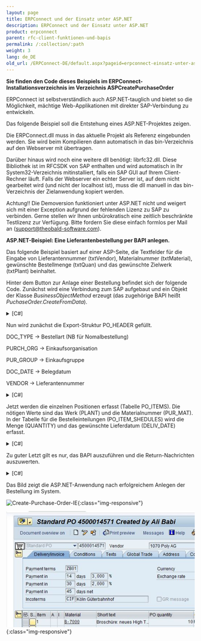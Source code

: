 ```yaml
---
layout: page
title: ERPConnect und der Einsatz unter ASP.NET
description: ERPConnect und der Einsatz unter ASP.NET
product: erpconnect
parent: rfc-client-funktionen-und-bapis
permalink: /:collection/:path
weight: 3
lang: de_DE
old_url: /ERPConnect-DE/default.aspx?pageid=erpconnect-einsatz-unter-asp_net
---
```


**Sie finden den Code dieses Beispiels im ERPConnect-Installationsverzeichnis im Verzeichnis ASPCreatePurchaseOrder**


ERPConnect ist selbstverständlich auch ASP.NET-tauglich und bietet so die Möglichkeit, mächtige Web-Applikationen mit direkter SAP-Verbindung zu entwickeln.

Das folgende Beispiel soll die Entstehung eines ASP.NET-Projektes zeigen.

Die ERPConnect.dll muss in das aktuelle Projekt als Referenz eingebunden werden. Sie wird beim Kompilieren dann automatisch in das bin-Verzeichnis auf den Webserver mit übertragen.

Darüber hinaus wird noch eine weitere dll benötigt: librfc32.dll. Diese Bibliothek ist im RFCSDK von SAP enthalten und wird automatisch in Ihr System32-Verzeichnis mitinstalliert, falls ein SAP GUI auf Ihrem Client-Rechner läuft. Falls der Webserver ein echter Server ist, auf dem nicht gearbeitet wird (und nicht der localhost ist), muss die dll manuell in das bin-Verzeichnis der Zielanwendung kopiert werden.

Achtung!! Die Demoversion funktioniert unter ASP.NET nicht und weigert sich mit einer Exception aufgrund der fehlenden Lizenz zu SAP zu verbinden. Gerne stellen wir Ihnen unbürokratisch eine zeitlich beschränkte Testlizenz zur Verfügung. Bitte fordern Sie diese einfach formlos per Mail an (support@theobald-software.com).


**ASP.NET-Beispiel: Eine Lieferantenbestellung per BAPI anlegen.** 

Das folgende Beispiel basiert auf einer ASP-Seite, die Textfelder für die Eingabe von Lieferantennummer (txtVendor), Materialnummer (txtMaterial), gewünschte Bestellmenge (txtQuan) und das gewünschte Zielwerk (txtPlant) beinhaltet. 

Hinter dem Button zur Anlage einer Bestellung befindet sich der folgende Code. Zunächst wird eine Verbindung zum SAP aufgebaut und ein Objekt der Klasse *BusinessObjectMethod* erzeugt (das zugehörige BAPI heißt *PuchaseOrder.CreateFromData*).

<details>
<summary>[C#]</summary>
{% highlight csharp %}
private void Button1_Click(object sender, System.EventArgs e)  
{  
  using( R3Connection con = new 
      R3Connection("host",11,"user","pw","EN","800");  
   ERPConnect.LIC.SetLic("TempLicNumber"))
    {
       con.Open(false);  
    
       // Create a BAPI object  
       ERPConnect.BusinessObjectMethod bapi = con.CreateBapi("PurchaseOrder","CreateFromData");
    }
}
{% endhighlight %}
</details>

Nun wird zunächst die Export-Struktur PO_HEADER gefüllt.

DOC_TYPE -> Bestellart (NB für Nomalbestellung)

PURCH_ORG -> Einkaufsorganisation

PUR_GROUP -> Einkaufsgruppe

DOC_DATE -> Belegdatum

VENDOR -> Lieferantennummer 

<details>
<summary>[C#]</summary>
{% highlight csharp %}
// Fill header structure 
RFCStructure Header = bapi.Exports["PO_HEADER"].ToStructure(); 
Header["DOC_TYPE"]= "NB"; 
Header["PURCH_ORG"] = "1000"; 
Header["PUR_GROUP"] = "010"; 
Header["DOC_DATE"]= ERPConnect.ConversionUtils.NetDate2SAPDate(DateTime.Now); 
Header["VENDOR"]= this.txtVendor.Text;
{% endhighlight %}
</details>

Jetzt werden die einzelnen Positionen erfasst (Tabelle PO_ITEMS). Die nötigen Werte sind das Werk (PLANT) und die Materialnummer (PUR_MAT). In der Tabelle für die Bestelleinteilungen (PO_ITEM_SHEDULES) wird die Menge (QUANTITY) und das gewünschte Lieferdatum (DELIV_DATE) erfasst. 

<details>
<summary>[C#]</summary>
{% highlight csharp %}
// Create an Item 
RFCTable items = bapi.Tables["PO_ITEMS"]; 
RFCStructure item = items.AddRow(); item["PO_ITEM"] = "1"; 
item["PUR_MAT"] = this.txtMaterial.Text; 
item["PLANT"] = this.txtPlant.Text; 
  
// Create and fill shedules 
RFCTable shedules = bapi.Tables["PO_ITEM_SCHEDULES"]; 
RFCStructure shedule = shedules.AddRow(); 
shedule["PO_ITEM"] = "1"; 
shedule["DELIV_DATE"] = ERPConnect.ConversionUtils.NetDate2SAPDate(DateTime.Now); 
shedule["QUANTITY"] = Convert.ToDecimal(this.txtQuan.Text); 
{% endhighlight %}
</details>

Zu guter Letzt gilt es nur, das BAPI auszuführen und die Return-Nachrichten auszuwerten.   

<details>
<summary>[C#]</summary>
{% highlight csharp %}
// Exceute Bapi and process return messages 
   bapi.Execute (); 
    this.txtReturn.Text = ""; 
   foreach(BapiReturn ret in bapi.Returns) 
   this.txtReturn.Text += ret.Message + "\r\n";
}
{% endhighlight %}
</details>

Das Bild zeigt die ASP.NET-Anwendung nach erfolgreichem Anlegen der Bestellung im System.  

![Create-Purchase-Order-IE](/img/content/Create-Purchase-Order-IECreate-Purchase-Order-IE.jpg){:class="img-responsive"}

![Create-Puchase-Order-ME23](/img/content/Create-Puchase-Order-ME23.jpg){:class="img-responsive"}